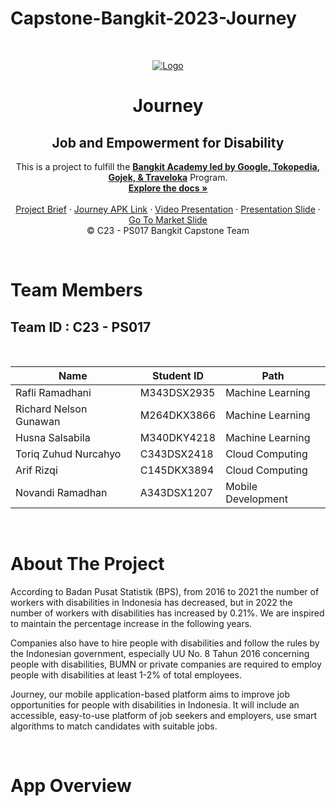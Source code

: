# Capstone-Bangkit-2023-Journey

<!-- PROJECT LOGO -->
<br />
<p align="center">
  <a href='https://github.com/zendParadox/Capstone-Bangkit-2023-Journey'><img src='https://www.linkpicture.com/q/journey-logo.png' type='image' alt="Logo"></a>

  <h1 align="center">Journey</h1>
  <h2 align="center">
  Job and Empowerment for Disability</h2>
  
  <p align="center">
  This is a project to fulfill the  <a href="https://grow.google/intl/id_id/bangkit/"><strong>Bangkit Academy led by Google, Tokopedia, Gojek, & Traveloka</strong></a>
   Program.
    <br />
    <a href="https://github.com/zendParadox/Capstone-Bangkit-2023-Journey"><strong>Explore the docs »</strong></a>
    <br />
    <br />
    <a href="#">Project Brief</a>
    ·
    <a href="#">Journey APK Link</a>
    ·
    <a href="#">Video Presentation</a>
    ·
    <a href="#">Presentation Slide</a>
    ·
    <a href="https://docs.google.com/presentation/d/1m21gu_3h0fwAmk3wBz-XUw0o7gBa5mf0lrLBhWzu5ng/edit?usp=sharing" target="_blank">Go To Market Slide</a>
    <br />
    © C23 - PS017 Bangkit Capstone Team
  </p>
</p>
<br>

# Team Members

## Team ID : C23 - PS017

<br>

| Name                   | Student ID  | Path                |
| ---------------------- | ----------  | ------------------- |
| Rafli Ramadhani        | M343DSX2935 | Machine Learning    |
| Richard Nelson Gunawan | M264DKX3866 | Machine Learning    |
| Husna Salsabila        | M340DKY4218 | Machine Learning    |
| Toriq Zuhud Nurcahyo   | C343DSX2418 | Cloud Computing     |
| Arif Rizqi             | C145DKX3894 | Cloud Computing     |
| Novandi Ramadhan       | A343DSX1207 | Mobile Development  |

<br>

# About The Project
<p>According to Badan Pusat Statistik (BPS), from 2016 to 2021 the number of workers with disabilities in Indonesia has decreased, but in 2022 the number of workers with disabilities has increased by 0.21%. We are inspired to maintain the percentage increase in the following years. </p>

<p>Companies also have to hire people with disabilities and follow the rules by the Indonesian government, especially UU No. 8 Tahun 2016 concerning people with disabilities, BUMN or private companies are required to employ people with disabilities at least 1-2% of total employees.</p>

<p>Journey, our mobile application-based platform aims to improve job opportunities for people with disabilities in Indonesia. It will include an accessible, easy-to-use platform of job seekers and employers, use smart algorithms to match candidates with suitable jobs.</p>

<br>

# App Overview


